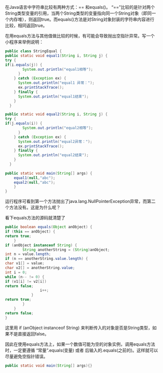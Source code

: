 在Java语言中字符串比较有两种方式：== 和equals()。
“==”比较的是针对两个String类型变量的引用，当两个String类型的变量指向同一个String对象（即同一个内存堆），则返回true。而equals()方法是对String对象封装的字符串内容进行比较，相同返回true。

在用equals方法与其他值做比较的时候，有可能会导致抛出空指针异常。写一个小程序来举例说明：
```java
public class StringEqual {
public static void equal1(String i, String j) {
try {
if(i.equals(j)) {
        System.out.println("equal1相等");
      }
    } catch (Exception ex) {
      System.out.println("equal1 异常：");
      ex.printStackTrace();
    } finally {
      System.out.println("equal1结束");
    }
  }

public static void equal2(String i, String j) {
try {
if(j.equals(i)) {
        System.out.println("equal2相等");
      }
    } catch (Exception ex) {
      System.out.println("equal2异常：");
      ex.printStackTrace();
    } finally {
      System.out.println("equal2结束");
    }
  }
  
public static void main(String[] args) {
    equal1(null,"abc");
    equal2(null,"abc");
    }
}
```
运行程序可看到第一个方法抛出了java.lang.NullPointerException异常，而第二个方法没有。这是为什么呢？

看下equals方法的源码就清楚了
```java
public boolean equals(Object anObject) {
if (this == anObject) {
return true;
    }
if (anObject instanceof String) {
        String anotherString = (String)anObject;
int n = value.length;
if (n == anotherString.value.length) {
char v1[] = value;
char v2[] = anotherString.value;
int i = 0;
while (n-- != 0) {
if (v1[i] != v2[i])
return false;
                i++;
            }
return true;
        }
    }
return false;
}
```
这里用 if (anObject instanceof String) 来判断传入的对象是否是String类型，如果不是直接返回false。

因此在使用equals方法上，如果一个数值可能为空的对象实例，调用equals方法时，一定要遵循 “常量”.equals(变量) 或者 后输入的.equals(之前的)。这样就可以尽量避免空指针错误。

```Java
public static void main(String[] args){}
```
